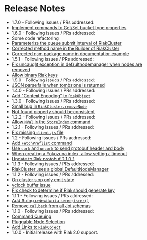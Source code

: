 Release Notes
=============

* 1.7.0 - Following issues / PRs addressed:
 * [Implement commands to Get/Set bucket type properties](https://github.com/basho/riak-nodejs-client/pull/98)
* 1.6.0 - Following issues / PRs addressed:
 * [Some code refactoring](https://github.com/basho/riak-nodejs-client/pull/97)
 * [Parameterize the queue submit interval of RiakCluster](https://github.com/basho/riak-nodejs-client/pull/96)
 * [Corrected method name in the Builder of RiakCluster](https://github.com/basho/riak-nodejs-client/pull/92)
 * [Corrected npm package name in documentation example](https://github.com/basho/riak-nodejs-client/pull/90)
* 1.5.1 - Following issues / PRs addressed:
 * [Fix uncaught exception in defaultnodemanager when nodes are removed](https://github.com/basho/riak-nodejs-client/pull/89)
 * [Allow binary Riak keys](https://github.com/basho/riak-nodejs-client/pull/87)
* 1.5.0 - Following issues / PRs addressed:
 * [JSON parse fails when tombstone is returned](https://github.com/basho/riak-nodejs-client/issues/74)
* 1.4.0 - Following issues / PRs addressed:
 * [Add "Content Encoding" to `RiakObject`](https://github.com/basho/riak-nodejs-client/pull/71)
* 1.3.0 - Following issues / PRs addressed:
 * [Small bug in `RiakCluster.removeNode`](https://github.com/basho/riak-nodejs-client/issues/68)
 * [Not found property should be consistent](https://github.com/basho/riak-nodejs-client/issues/65)
* 1.2.2 - Following issues / PRs addressed:
 * [Allow `NVal` in the `StoreIndex` command](https://github.com/basho/riak-nodejs-client/issues/60)
* 1.2.1 - Following issues / PRs addressed:
 * [Fix missing `client.js` file](https://github.com/basho/riak-nodejs-client/issues/59)
* 1.2 - Following issues / PRs addressed:
 * [Add `FetchPreflist` command](https://github.com/basho/riak-nodejs-client/pull/58)
 * [Use `cork` and `uncork` to send protobuf header and body](https://github.com/basho/riak-nodejs-client/pull/57)
 * [When creating a Yokozuna index, allow setting a timeout](https://github.com/basho/riak-nodejs-client/pull/55)
 * [Update to Riak protobuf 2.1.0.2](https://github.com/basho/riak-nodejs-client/pull/54)
* 1.1.3 - Following issues / PRs addressed:
 * [RiakCluster uses a global DefaultNodeManager](https://github.com/basho/riak-nodejs-client/issues/49)
* 1.1.2 - Following issues / PRs addressed:
 * [On cluster stop only emit state](https://github.com/basho/riak-nodejs-client/pull/46)
 * [vclock buffer issue](https://github.com/basho/riak-nodejs-client/issues/45)
 * [Fix check to determine if Riak should generate key](https://github.com/basho/riak-nodejs-client/pull/44)
* 1.1.1 - Following issues / PRs addressed:
 * [Add String detection to `setRegister()`](https://github.com/basho/riak-nodejs-client/pull/41)
 * [Remove `callback` from all Joi schemas](https://github.com/basho/riak-nodejs-client/pull/40)
* 1.1.0 - Following issues / PRs addressed:
 * [Command Queuing](https://github.com/basho/riak-nodejs-client/pull/38)
 * [Pluggable Node Selection](https://github.com/basho/riak-nodejs-client/pull/37)
 * [Add Links to `RiakObject`](https://github.com/basho/riak-nodejs-client/pull/35)
* 1.0.0 - Initial release with Riak 2.0 support.
